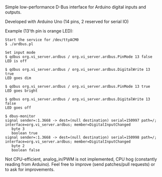 Simple low-performance D-Bus interface for Arduino digital inputs and outputs.

Developed with Arduino Uno (14 pins, 2 reserved for serial IO)

Example (13'th pin is orange LED):

    Start the service for /dev/ttyACM0
    $ ./ardbus.pl

    Set input mode
    $ qdbus org.vi_server.ardbus / org.vi_server.ardbus.PinMode 13 false
    LED is off

    $ qdbus org.vi_server.ardbus / org.vi_server.ardbus.DigitalWrite 13 true
    LED goes dim

    $ qdbus org.vi_server.ardbus / org.vi_server.ardbus.PinMode 13 true
    LED goes bright

    $ qdbus org.vi_server.ardbus / org.vi_server.ardbus.DigitalWrite 13 false
    LED goes off

    $ dbus-monitor
    signal sender=:1.3668 -> dest=(null destination) serial=150997 path=/; interface=org.vi_server.ardbus; member=DigitalInputChanged
       byte 3
       boolean true
    signal sender=:1.3668 -> dest=(null destination) serial=150998 path=/; interface=org.vi_server.ardbus; member=DigitalInputChanged
       byte 2
       boolean false


Not CPU-efficient, analog_in/PWM is not implemented, CPU hog (constantly reading from Arduino). Feel free to improve (send patches/pull requests) or to ask for improvements.

